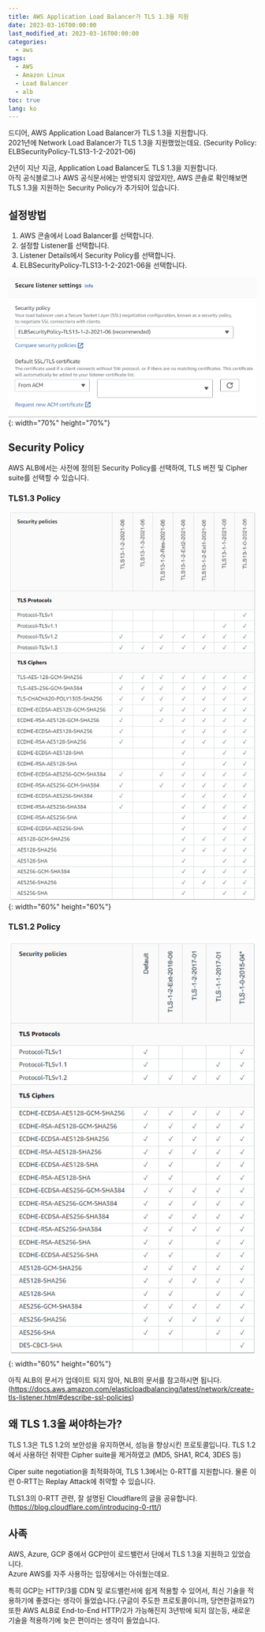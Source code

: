 ```yaml
---
title: AWS Application Load Balancer가 TLS 1.3을 지원
date: 2023-03-16T00:00:00
last_modified_at: 2023-03-16T00:00:00
categories:
  - aws
tags:
  - AWS
  - Amazon Linux
  - Load Balancer
  - alb
toc: true
lang: ko
---
```


드디어, AWS Application Load Balancer가 TLS 1.3을 지원합니다.  
2021년에 Network Load Balancer가 TLS 1.3을 지원했었는데요.  (Security Policy: ELBSecurityPolicy-TLS13-1-2-2021-06)  

2년이 지난 지금, Application Load Balancer도 TLS 1.3을 지원합니다.  
아직 공식블로그나 AWS 공식문서에는 반영되지 않았지만, AWS 콘솔로 확인해보면 TLS 1.3을 지원하는 Security Policy가 추가되어 있습니다.

## 설정방법
1. AWS 콘솔에서 Load Balancer를 선택합니다.
2. 설정할 Listener를 선택합니다.
3. Listener Details에서 Security Policy를 선택합니다.
4. ELBSecurityPolicy-TLS13-1-2-2021-06을 선택합니다.  

![ALB TLS 1.3](../../img/230316_TLS13_1.png){: width="70%" height="70%"}

## Security Policy  
AWS ALB에서는 사전에 정의된 Security Policy를 선택하여, TLS 버전 및 Cipher suite를 선택할 수 있습니다.  

### TLS1.3 Policy
![ALB TLS 1.3](../../img/230316_TLS13_2.png){: width="60%" height="60%"}

### TLS1.2 Policy
![ALB TLS 1.2](../../img/230316_TLS13_3.png){: width="60%" height="60%"}

아직 ALB의 문서가 업데이트 되지 않아, NLB의 문서를 참고하시면 됩니다.  
(https://docs.aws.amazon.com/elasticloadbalancing/latest/network/create-tls-listener.html#describe-ssl-policies)

## 왜 TLS 1.3을 써야하는가?
TLS 1.3은 TLS 1.2의 보안성을 유지하면서, 성능을 향상시킨 프로토콜입니다.
TLS 1.2에서 사용하던 취약한 Cipher suite을 제거하였고 (MD5, SHA1, RC4, 3DES 등)  

Ciper suite negotiation을 최적화하여, TLS 1.3에서는 0-RTT를 지원합니다.
물론 이런 0-RTT는 Replay Attack에 취약할 수 있습니다.

TLS1.3의 0-RTT 관련, 잘 설명된 Cloudflare의 글을 공유합니다.
(https://blog.cloudflare.com/introducing-0-rtt/)


## 사족  
AWS, Azure, GCP 중에서 GCP만이 로드밸런서 단에서 TLS 1.3을 지원하고 있었습니다.  
Azure AWS를 자주 사용하는 입장에서는 아쉬웠는데요.  

특히 GCP는 HTTP/3를 CDN 및 로드밸런서에 쉽게 적용할 수 있어서, 최신 기술을 적용하기에 좋겠다는 생각이 들었습니다.(구글이 주도한 프로토콜이니까, 당연한걸까요?)  
또한 AWS ALB로 End-to-End HTTP/2가 가능해진지 3년밖에 되지 않는등, 새로운 기술을 적용하기에 늦은 편이라는 생각이 들었습니다.
